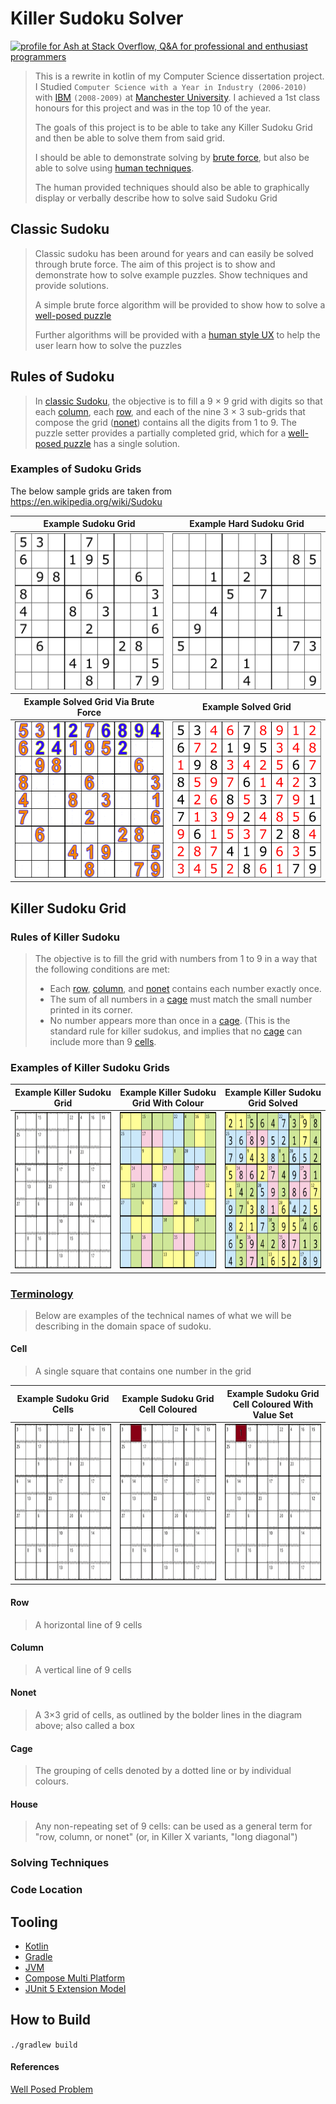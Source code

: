 # Killer Sudoku Solver

<a href="https://stackoverflow.com/users/6894338/ash"><img src="https://stackoverflow.com/users/flair/6894338.png?theme=dark" width="208" height="58" alt="profile for Ash at Stack Overflow, Q&amp;A for professional and enthusiast programmers" title="profile for Ash at Stack Overflow, Q&amp;A for professional and enthusiast programmers"></a>

> This is a rewrite in kotlin of my Computer Science dissertation project. I Studied `Computer Science with a Year in Industry (2006-2010)` with [IBM][7] `(2008-2009)` at [Manchester University][8]. I achieved a 1st class honours for this project and was in the top 10 of the year.
>
> The goals of this project is to be able to take any Killer Sudoku Grid and then be able to solve them from said grid.
>
> I should be able to demonstrate solving by [brute force][5], but also be able to solve using [human techniques][9].
>
> The human provided techniques should also be able to graphically display or verbally describe how to solve said Sudoku Grid

## Classic Sudoku

> Classic sudoku has been around for years and can easily be solved through brute force. The aim of this project is to show and demonstrate how to solve example puzzles. Show techniques and provide solutions.
>
> A simple brute force algorithm will be provided to show how to solve a [well-posed puzzle][1]
>
> Further algorithms will be provided with a [human style UX][6] to help the user learn how to solve the puzzles

## Rules of Sudoku

> In [classic Sudoku](#classic-sudoku), the objective is to fill a 9 × 9 grid with digits so that each [column](#Column), each [row](#Row), and each of the nine 3 × 3 sub-grids that compose the grid ([nonet](#Nonet)) contains all the digits from 1 to 9. The puzzle setter provides a partially completed grid, which for a [well-posed puzzle][1] has a single solution.

### Examples of Sudoku Grids

The below sample grids are taken from https://en.wikipedia.org/wiki/Sudoku

<table>

  <colgroup>
    <col span="1" style="width: 30%;">
  </colgroup>

<thead>
    <tr>
      <th>Example Sudoku Grid</th>
      <th>Example Hard Sudoku Grid</th>
    </tr>
  </thead>
  <tbody>
    <tr>
      <td style="text-align: center; vertical-align: middle;"> <img src="./sudoku-solver/src/main/resources/images/sudoko/example-sudoku-grid.png" alt="Example Sudoku Grid" width="250px" height="250px" > </td>
      <td style="text-align: center; vertical-align: middle;"> <img src="./sudoku-solver/src/main/resources/images/sudoko/Sudoku_puzzle_hard_for_brute_force.png" alt="Example Hard Sudoku Grid" width="250px" height="250px"> </td>
    </tr>
  </tbody>

  <colgroup>
    <col span="1" style="width: 30%;">
  </colgroup>

<thead>
    <tr>
      <th>Example Solved Grid Via Brute Force</th>
      <th>Example Solved Grid</th>
    </tr>
  </thead>

<tbody>
    <tr>
      <td style="text-align: center; vertical-align: middle;"> <img src="./sudoku-solver/src/main/resources/images/sudoko/Sudoku_solved_by_bactracking.gif" alt="Example Brute Force Solver" width="250px" height="250px"> </td>
      <td style="text-align: center; vertical-align: middle;"> <img src="./sudoku-solver/src/main/resources/images/sudoko/solved_puzzle.svg" alt="Example Solved Grid" width="250px" height="250px" > </td>
    </tr>
  </tbody>

</table>

## Killer Sudoku Grid

### Rules of Killer Sudoku

> The objective is to fill the grid with numbers from 1 to 9 in a way that the following conditions are met:
>
> * Each [row](#Row), [column](#Column), and [nonet](#Nonet) contains each number exactly once.
> * The sum of all numbers in a [cage](#Cage) must match the small number printed in its corner.
> * No number appears more than once in a [cage](#Cage). (This is the standard rule for killer sudokus, and implies that no [cage](#Cage) can include more than 9 [cells](#Cell).

### Examples of Killer Sudoku Grids

<table>
  <colgroup>
    <col span="3" style="width: 30%;">
  </colgroup>

  <thead>
    <tr>
      <th>Example Killer Sudoku Grid</th>
      <th>Example Killer Sudoku Grid With Colour</th>
      <th>Example Killer Sudoku Grid Solved</th>
    </tr>
  </thead>
  <tbody>
    <tr>
      <td style="text-align: center; vertical-align: middle;"> <img src="./sudoku-solver/src/main/resources/images/killer-sudoko/Killersudoku_bw_with_bg.png" alt="Example Killer Sudoku Grid" width="250px" height="250px" > </td>
      <td style="text-align: center; vertical-align: middle;"> <img src="./sudoku-solver/src/main/resources/images/killer-sudoko/Killersudoku_color.svg.png" alt="Example Killer Sudoku Grid with Colour" width="250px" height="250px" > </td>
      <td style="text-align: center; vertical-align: middle;"> <img src="./sudoku-solver/src/main/resources/images/killer-sudoko/Killersudoku_color_solution.svg.png" alt="Example Killer Sudoku Grid Solved" width="250px" height="250px" > </td>
    </tr>
  </tbody>

</table>


### [Terminology](https://en.wikipedia.org/wiki/Glossary_of_Sudoku)

> Below are examples of the technical names of what we will be describing in the domain space of sudoku.

#### Cell

> A single square that contains one number in the grid

<table>
  <colgroup>
    <col span="3" style="width: 30%;">
  </colgroup>

  <thead>
    <tr>
      <th>Example Sudoku Grid Cells</th>
      <th>Example Sudoku Grid Cell Coloured</th>
      <th>Example Sudoku Grid Cell Coloured With Value Set</th>
    </tr>
  </thead>
  <tbody>
    <tr>
      <td style="text-align: center; vertical-align: middle;"> <img src="./sudoku-solver/src/main/resources/images/killer-sudoko/cell/Killersudoku_bw_with_bg.png" alt="Example Sudoku Grid" width="250px" height="250px" > </td>
      <td style="text-align: center; vertical-align: middle;"> <img src="./sudoku-solver/src/main/resources/images/killer-sudoko/cell/Killersudoku_cell.png" alt="Example Sudoku Grid Cell" width="250px" height="250px" > </td>
      <td style="text-align: center; vertical-align: middle;"> <img src="./sudoku-solver/src/main/resources/images/killer-sudoko/cell/Killersudoku_cell_with_value.png" alt="Example Sudoku Grid Cell With Value" width="250px" height="250px" > </td>
    </tr>
  </tbody>

</table>


#### Row

> A horizontal line of 9 cells

#### Column

> A vertical line of 9 cells

#### Nonet

> A 3×3 grid of cells, as outlined by the bolder lines in the diagram above; also called a box

#### Cage

> The grouping of cells denoted by a dotted line or by individual colours.

#### House

> Any non-repeating set of 9 cells: can be used as a general term for "row, column, or nonet" (or, in Killer X variants, "long diagonal")

### Solving Techniques

### Code Location

## Tooling

* [Kotlin][2]
* [Gradle][3]
* [JVM][4]
* [Compose Multi Platform][10]
* [JUnit 5 Extension Model][11]

## How to Build

`./gradlew build`

#### References

[Well Posed Problem][1]

[1]: https://en.wikipedia.org/wiki/Well-posed_problem
[2]: https://kotlinlang.org/
[3]: https://gradle.org/
[4]: https://www.oracle.com/java/technologies/downloads/
[5]: https://en.wikipedia.org/wiki/Brute-force_search
[6]: https://en.wikipedia.org/wiki/User_experience
[7]: https://www.ibm.com
[8]: https://www.cs.manchester.ac.uk/
[9]: https://en.wikipedia.org/wiki/Killer_sudoku#Solving_strategies
[10]: https://www.jetbrains.com/lp/compose-multiplatform/
[11]: https://junit.org/junit5/docs/current/user-guide/#extensions